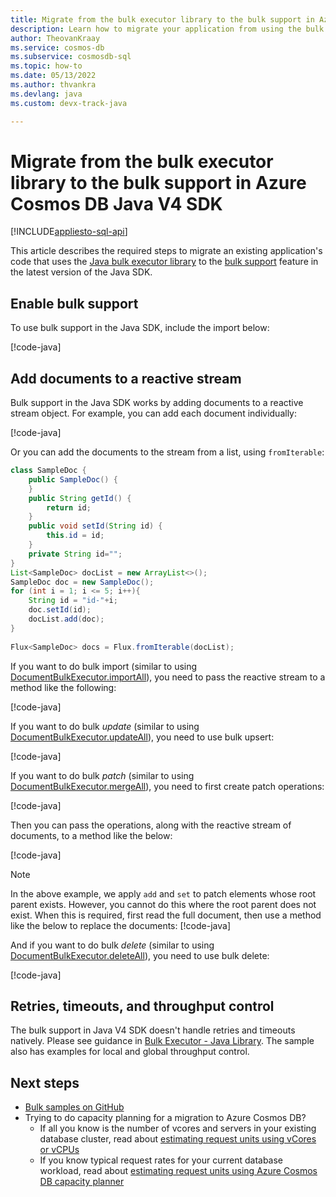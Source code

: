 ```yaml
---
title: Migrate from the bulk executor library to the bulk support in Azure Cosmos DB Java V4 SDK
description: Learn how to migrate your application from using the bulk executor library to the bulk support in Azure Cosmos DB Java V4 SDK
author: TheovanKraay
ms.service: cosmos-db
ms.subservice: cosmosdb-sql
ms.topic: how-to
ms.date: 05/13/2022
ms.author: thvankra
ms.devlang: java
ms.custom: devx-track-java

---
```


# Migrate from the bulk executor library to the bulk support in Azure Cosmos DB Java V4 SDK
[!INCLUDE[appliesto-sql-api](../includes/appliesto-sql-api.md)]

This article describes the required steps to migrate an existing application's code that uses the [Java bulk executor library](sql-api-sdk-bulk-executor-java.md) to the [bulk support](bulk-executor-java.md) feature in the latest version of the Java SDK.

## Enable bulk support

To use bulk support in the Java SDK, include the import below:

   [!code-java[](~/azure-cosmos-java-sql-api-samples/src/main/java/com/azure/cosmos/examples/bulk/async/SampleBulkQuickStartAsync.java?name=CosmosBulkOperationsImport)]

## Add documents to a reactive stream 

Bulk support in the Java SDK works by adding documents to a reactive stream object. For example, you can add each document individually:

   [!code-java[](~/azure-cosmos-java-sql-api-samples/src/main/java/com/azure/cosmos/examples/bulk/async/SampleBulkQuickStartAsync.java?name=AddDocsToStream)]

Or you can add the documents to the stream from a list, using `fromIterable`:

```java
class SampleDoc {
    public SampleDoc() {
    }
    public String getId() {
        return id;
    }
    public void setId(String id) {
        this.id = id;
    }
    private String id="";
}
List<SampleDoc> docList = new ArrayList<>();
SampleDoc doc = new SampleDoc();
for (int i = 1; i <= 5; i++){            
    String id = "id-"+i;
    doc.setId(id);
    docList.add(doc);
}
           
Flux<SampleDoc> docs = Flux.fromIterable(docList);
```

If you want to do bulk import (similar to using [DocumentBulkExecutor.importAll](/java/api/com.microsoft.azure.documentdb.bulkexecutor.documentbulkexecutor.importall)), you need to pass the reactive stream to a method like the following:

   [!code-java[](~/azure-cosmos-java-sql-api-samples/src/main/java/com/azure/cosmos/examples/bulk/async/SampleBulkQuickStartAsync.java?name=BulkCreateItems)]

If you want to do bulk *update* (similar to using [DocumentBulkExecutor.updateAll](/java/api/com.microsoft.azure.documentdb.bulkexecutor.documentbulkexecutor.updateall)), you need to use bulk upsert:

   [!code-java[](~/azure-cosmos-java-sql-api-samples/src/main/java/com/azure/cosmos/examples/bulk/async/SampleBulkQuickStartAsync.java?name=BulkUpsertItems)]

If you want to do bulk *patch* (similar to using [DocumentBulkExecutor.mergeAll](/java/api/com.microsoft.azure.documentdb.bulkexecutor.documentbulkexecutor.mergeall)), you need to first create patch operations:

   [!code-java[](~/azure-cosmos-java-sql-api-samples/src/main/java/com/azure/cosmos/examples/bulk/async/SampleBulkQuickStartAsync.java?name=PatchOperations)]

Then you can pass the operations, along with the reactive stream of documents, to a method like the below:

   [!code-java[](~/azure-cosmos-java-sql-api-samples/src/main/java/com/azure/cosmos/examples/bulk/async/SampleBulkQuickStartAsync.java?name=BulkPatchItems)]

> [!NOTE]
> In the above example, we apply `add` and `set` to patch elements whose root parent exists. However, you cannot do this where the root parent does not exist. When this is required, first read the full document, then use a method like the below to replace the documents:
> [!code-java[](~/azure-cosmos-java-sql-api-samples/src/main/java/com/azure/cosmos/examples/bulk/async/SampleBulkQuickStartAsync.java?name=BulkReplaceItems)]               


And if you want to do bulk *delete* (similar to using [DocumentBulkExecutor.deleteAll](/java/api/com.microsoft.azure.documentdb.bulkexecutor.documentbulkexecutor.deleteall)), you need to use bulk delete:

   [!code-java[](~/azure-cosmos-java-sql-api-samples/src/main/java/com/azure/cosmos/examples/bulk/async/SampleBulkQuickStartAsync.java?name=BulkDeleteItems)]


## Retries, timeouts, and throughput control

The bulk support in Java V4 SDK doesn't handle retries and timeouts natively. Please see guidance in [Bulk Executor - Java Library](bulk-executor-java.md). The sample also has examples for local and global throughput control. 


## Next steps

* [Bulk samples on GitHub](https://github.com/Azure-Samples/azure-cosmos-java-sql-api-samples/tree/main/src/main/java/com/azure/cosmos/examples/bulk/async)
* Trying to do capacity planning for a migration to Azure Cosmos DB?
    * If all you know is the number of vcores and servers in your existing database cluster, read about [estimating request units using vCores or vCPUs](../convert-vcore-to-request-unit.md) 
    * If you know typical request rates for your current database workload, read about [estimating request units using Azure Cosmos DB capacity planner](estimate-ru-with-capacity-planner.md)